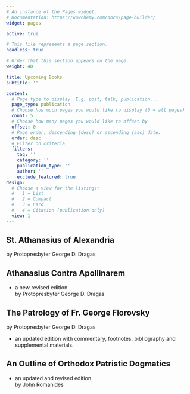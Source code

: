 ```yaml
---
# An instance of the Pages widget.
# Documentation: https://wowchemy.com/docs/page-builder/
widget: pages

active: true

# This file represents a page section.
headless: true

# Order that this section appears on the page.
weight: 40

title: Upcoming Books
subtitle: ''

content:
  # Page type to display. E.g. post, talk, publication...
  page_type: publication
  # Choose how much pages you would like to display (0 = all pages)
  count: 5
  # Choose how many pages you would like to offset by
  offset: 0
  # Page order: descending (desc) or ascending (asc) date.
  order: desc
  # Filter on criteria
  filters:
    tag: ''
    category: ''
    publication_type: ''
    author: ''
    exclude_featured: true
design:
  # Choose a view for the listings:
  #   1 = List
  #   2 = Compact
  #   3 = Card
  #   4 = Citation (publication only)
  view: 1
---
```


## St. Athanasius of Alexandria
by Protopresbyter George D. Dragas

## Athanasius Contra Apollinarem  
- a new revised edition  
by Protopresbyter George D. Dragas

## The Patrology of Fr. George Florovsky
by Protopresbyter George D. Dragas  
- an updated edition with commentary, footnotes, bibliography and supplemental materials. 
  
## An Outline of Orthodox Patristic Dogmatics
- an updated and revised edition  
by John Romanides